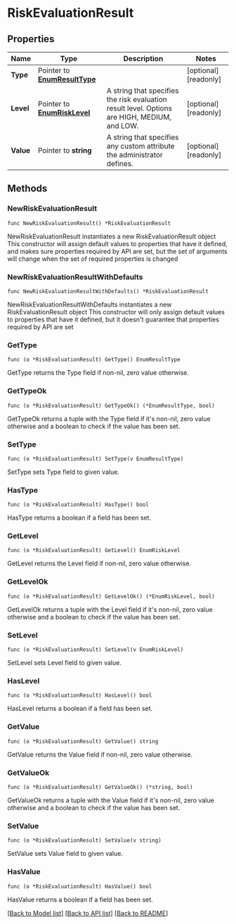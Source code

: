 # RiskEvaluationResult

## Properties

Name | Type | Description | Notes
------------ | ------------- | ------------- | -------------
**Type** | Pointer to [**EnumResultType**](EnumResultType.md) |  | [optional] [readonly] 
**Level** | Pointer to [**EnumRiskLevel**](EnumRiskLevel.md) | A string that specifies the risk evaluation result level. Options are HIGH, MEDIUM, and LOW. | [optional] [readonly] 
**Value** | Pointer to **string** | A string that specifies any custom attribute the administrator defines. | [optional] [readonly] 

## Methods

### NewRiskEvaluationResult

`func NewRiskEvaluationResult() *RiskEvaluationResult`

NewRiskEvaluationResult instantiates a new RiskEvaluationResult object
This constructor will assign default values to properties that have it defined,
and makes sure properties required by API are set, but the set of arguments
will change when the set of required properties is changed

### NewRiskEvaluationResultWithDefaults

`func NewRiskEvaluationResultWithDefaults() *RiskEvaluationResult`

NewRiskEvaluationResultWithDefaults instantiates a new RiskEvaluationResult object
This constructor will only assign default values to properties that have it defined,
but it doesn't guarantee that properties required by API are set

### GetType

`func (o *RiskEvaluationResult) GetType() EnumResultType`

GetType returns the Type field if non-nil, zero value otherwise.

### GetTypeOk

`func (o *RiskEvaluationResult) GetTypeOk() (*EnumResultType, bool)`

GetTypeOk returns a tuple with the Type field if it's non-nil, zero value otherwise
and a boolean to check if the value has been set.

### SetType

`func (o *RiskEvaluationResult) SetType(v EnumResultType)`

SetType sets Type field to given value.

### HasType

`func (o *RiskEvaluationResult) HasType() bool`

HasType returns a boolean if a field has been set.

### GetLevel

`func (o *RiskEvaluationResult) GetLevel() EnumRiskLevel`

GetLevel returns the Level field if non-nil, zero value otherwise.

### GetLevelOk

`func (o *RiskEvaluationResult) GetLevelOk() (*EnumRiskLevel, bool)`

GetLevelOk returns a tuple with the Level field if it's non-nil, zero value otherwise
and a boolean to check if the value has been set.

### SetLevel

`func (o *RiskEvaluationResult) SetLevel(v EnumRiskLevel)`

SetLevel sets Level field to given value.

### HasLevel

`func (o *RiskEvaluationResult) HasLevel() bool`

HasLevel returns a boolean if a field has been set.

### GetValue

`func (o *RiskEvaluationResult) GetValue() string`

GetValue returns the Value field if non-nil, zero value otherwise.

### GetValueOk

`func (o *RiskEvaluationResult) GetValueOk() (*string, bool)`

GetValueOk returns a tuple with the Value field if it's non-nil, zero value otherwise
and a boolean to check if the value has been set.

### SetValue

`func (o *RiskEvaluationResult) SetValue(v string)`

SetValue sets Value field to given value.

### HasValue

`func (o *RiskEvaluationResult) HasValue() bool`

HasValue returns a boolean if a field has been set.


[[Back to Model list]](../README.md#documentation-for-models) [[Back to API list]](../README.md#documentation-for-api-endpoints) [[Back to README]](../README.md)


